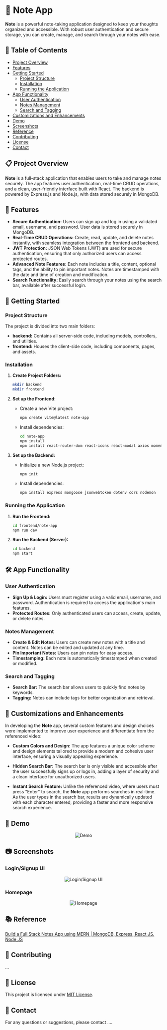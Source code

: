 # 📝 Note App

**Note** is a powerful note-taking application designed to keep your thoughts organized and accessible. With robust user authentication and secure storage, you can create, manage, and search through your notes with ease.

## 📖 Table of Contents
- [Project Overview](#project-overview)
- [Features](#features)
- [Getting Started](#getting-started)
  - [Project Structure](#project-structure)
  - [Installation](#installation)
  - [Running the Application](#running-the-application)
- [App Functionality](#app-functionality)
  - [User Authentication](#user-authentication)
  - [Notes Management](#notes-management)
  - [Search and Tagging](#search-and-tagging)
- [Customizations and Enhancements](#customizations)
- [Demo](#demo)
- [Screenshots](#screenshots)
- [Reference](#reference)
- [Contributing](#contributing)
- [License](#license)
- [Contact](#contact)

<h2 id="project-overview">📋 Project Overview</h2>

**Note** is a full-stack application that enables users to take and manage notes securely. The app features user authentication, real-time CRUD operations, and a clean, user-friendly interface built with React. The backend is powered by Express.js and Node.js, with data stored securely in MongoDB.

<h2 id="features">🌟 Features</h2>

- **Secure Authentication:** Users can sign up and log in using a validated email, username, and password. User data is stored securely in MongoDB.
- **Real-Time CRUD Operations:** Create, read, update, and delete notes instantly, with seamless integration between the frontend and backend.
- **JWT Protection:** JSON Web Tokens (JWT) are used for secure authentication, ensuring that only authorized users can access protected routes.
- **Advanced Note Features:** Each note includes a title, content, optional tags, and the ability to pin important notes. Notes are timestamped with the date and time of creation and modification.
- **Search Functionality:** Easily search through your notes using the search bar, available after successful login.

<h2 id="getting-started">🚀 Getting Started</h2>

### Project Structure

The project is divided into two main folders:

- **backend:** Contains all server-side code, including models, controllers, and utilities.
- **frontend:** Houses the client-side code, including components, pages, and assets.

### Installation

1. **Create Project Folders:**

   ```bash
   mkdir backend
   mkdir frontend
   ```

2. **Set up the Frontend:**

   - Create a new Vite project:

     ```bash
     npm create vite@latest note-app
     ```

   - Install dependencies:

     ```bash
     cd note-app
     npm install
     npm install react-router-dom react-icons react-modal axios moment
     ```

3. **Set up the Backend:**

   - Initialize a new Node.js project:

     ```bash
     npm init
     ```

   - Install dependencies:

     ```bash
     npm install express mongoose jsonwebtoken dotenv cors nodemon
     ```

### Running the Application

1. **Run the Frontend:**

   ```bash
   cd frontend/note-app
   npm run dev
   ```

2. **Run the Backend (Server):**

   ```bash
   cd backend
   npm start
   ```

<h2 id="app-functionality">🛠️ App Functionality</h2>

### User Authentication

- **Sign Up & Login:** Users must register using a valid email, username, and password. Authentication is required to access the application's main features.
- **Protected Routes:** Only authenticated users can access, create, update, or delete notes.

### Notes Management

- **Create & Edit Notes:** Users can create new notes with a title and content. Notes can be edited and updated at any time.
- **Pin Important Notes:** Users can pin notes for easy access.
- **Timestamping:** Each note is automatically timestamped when created or modified.

### Search and Tagging

- **Search Bar:** The search bar allows users to quickly find notes by keywords.
- **Tagging:** Notes can include tags for better organization and retrieval.

<h2 id="customizations">🎨 Customizations and Enhancements</h2>

In developing the **Note** app, several custom features and design choices were implemented to improve user experience and differentiate from the referenced video:

- **Custom Colors and Design:** The app features a unique color scheme and design elements tailored to provide a modern and cohesive user interface, ensuring a visually appealing experience.

- **Hidden Search Bar:** The search bar is only visible and accessible after the user successfully signs up or logs in, adding a layer of security and a clean interface for unauthorized users.

- **Instant Search Feature:** Unlike the referenced video, where users must press "Enter" to search, the **Note** app performs searches in real-time. As the user types in the search bar, results are dynamically updated with each character entered, providing a faster and more responsive search experience.

<h2 id="demo">📸 Demo</h2>

<div align ="center"><img src="frontend/note-app/src/assets/readme/demo.gif" alt="Demo"/></div>

<h2 id="screenshots">📷 Screenshots</h2>

### Login/Signup UI
<div align ="center"><img src="frontend/note-app/src/assets/readme/login_signup.png" alt="Login/Signup UI"/></div>

### Homepage
<div align ="center"><img src="frontend/note-app/src/assets/readme/home.png" alt="Homepage"/></div>

<h2 id="reference">📚 Reference</h2>

[Build a Full Stack Notes App using MERN | MongoDB, Express, React JS, Node JS](https://www.youtube.com/watch?v=Rgvec9UA2_I)

<h2 id="contributing">🤝 Contributing</h2>

...

<h2 id="license">📜 License</h2>

This project is licensed under [MIT License](https://github.com/ume-meu/note/blob/main/LICENSE).

<h2 id="contact">📧 Contact</h2>

For any questions or suggestions, please contact ....
